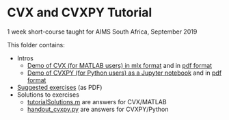 # CVX and CVXPY Tutorial
1 week short-course taught for AIMS South Africa, September 2019

This folder contains:

- Intros
  - [Demo of CVX (for MATLAB users) in mlx format](cvx_demo.mlx) and in [pdf format](cvx_demo.pdf)
  - [Demo of CVXPY (for Python users) as a Jupyter notebook](cvxpy_intro.ipynb) and in [pdf format](cvxpy_intro.pdf)
- [Suggested exercises](Handout2_cvx_tutorial.pdf) (as PDF)
- Solutions to exercises
  - [tutorialSolutions.m](tutorialSolutions.m) are answers for CVX/MATLAB
  - [handout_cvxpy.py](handout_cvxpy.py) are answers for CVXPY/Python
